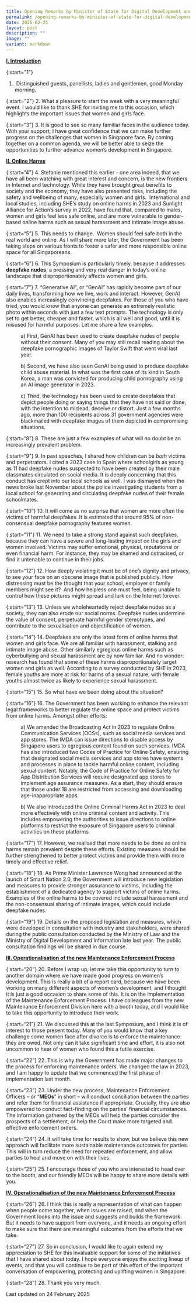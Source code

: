 ```yaml
---
title: Opening Remarks by Minister of State for Digital Development and Health
permalink: /opening-remarks-by-minister-of-state-for-digital-development-and-health/
date: 2025-02-25
layout: post
description: ""
image: ""
variant: markdown
---
```

<b><u>I. Introduction</u></b>

{:start="1"}
1. &nbsp;Distinguished guests, panellists, ladies and gentlemen, good Monday morning.&nbsp;

{:start="2"}
2. What a pleasure to start the week with a very meaningful event. I would like to thank SHE for inviting me to this occasion, which highlights the important issues that women and girls face.&nbsp;

{:start=“3”}
3.&nbsp;It is good to see so many familiar faces in the audience today. With your support, I have great confidence that we can make further progress on the challenges that women in Singapore face. By coming together on a common agenda, we will be better able to seize the opportunities to further advance women’s development in Singapore.&nbsp;

<b><u>II. Online Harms</u></b>

{:start=“4”}
4.&nbsp;Stefanie mentioned this earlier - one area indeed, that we have all been watching with great interest and concern, is the new frontiers in Internet and technology. While they have brought great benefits to society and the economy, they have also presented risks, including the safety and wellbeing of many, especially women and girls.&nbsp; International and local studies, including SHE’s study on online harms in 2023 and Sunlight Alliance for Action’s survey in 2022, have found that, compared to males, women and girls feel less safe online, and are more vulnerable to gender-based online harms such as sexual harassment and intimate image abuse.

{:start=“5”}
5.&nbsp;This needs to change.&nbsp; Women should feel safe both in the real world and online. As I will share more later, the Government has been taking steps on various fronts to foster a safer and more responsible online space for all Singaporeans.

{:start=“6”}
6.&nbsp;This Symposium is particularly timely, because it addresses <b>deepfake nudes</b>, a pressing and very real danger in today’s online landscape that disproportionately affects women and girls.

{:start=“7”}
7.&nbsp;“Generative AI”, or “GenAI” has rapidly become part of our daily lives, transforming how we live, work and interact. However, GenAI also enables increasingly convincing deepfakes. For those of you who have tried, you would know that anyone can generate an extremely realistic photo within seconds with just a few text prompts. The technology is only set to get better, cheaper and faster, which is all well and good, until it is misused for harmful purposes. Let me share a few examples.

<p style="margin-left: 40px">a) First, GenAI has been used to create deepfake nudes of people without their consent. Many of you may still recall reading about the deepfake pornographic images of Taylor Swift that went viral last year.</p>

<p style="margin-left: 40px">b) Second, we have also seen GenAI being used to produce deepfake child abuse material. In what was the first case of its kind in South Korea, a man was convicted for producing child pornography using an AI image generator in 2023.</p>

<p style="margin-left: 40px">c) Third, the technology has been used to create deepfakes that depict people doing or saying things that they have not said or done, with the intention to mislead, deceive or distort. Just a few months ago, more than 100 recipients across 31 government agencies were blackmailed with deepfake images of them depicted in compromising situations.</p>

{:start=“8”}
8.&nbsp;These are just a few examples of what will no doubt be an increasingly prevalent problem.&nbsp;

{:start=“9”}
9.&nbsp;In past speeches, I shared how children can be <i>both</i> victims and perpetrators. I cited a 2023 case in Spain where schoolgirls as young as 11 had deepfake nudes suspected to have been created by their male classmates circulated on social media. It is deeply concerning that this conduct has crept into our local schools as well. I was dismayed when the news broke last November about the police investigating students from a local school for generating and circulating deepfake nudes of their female schoolmates.&nbsp;

{:start=“10”}
10.&nbsp;It will come as no surprise that women are more often the victims of harmful deepfakes. It is estimated that around 95% of non-consensual deepfake pornography features women.

{:start=“11”}
11.&nbsp;We need to take a strong stand against such deepfakes, because they can have a severe and long-lasting impact on the girls and women involved. Victims may suffer emotional, physical, reputational or even financial harm. For instance, they may be shamed and ostracised, or find it untenable to continue in their jobs.&nbsp;

{:start=“12”}
12.&nbsp;How deeply violating it must be of one’s dignity and privacy, to see your face on an obscene image that is published publicly. How distressing must be the thought that your school, employer or family members might see it?&nbsp; And how helpless one must feel, being unable to control how these pictures might spread and lurk on the Internet forever.

{:start=“13”}
13.&nbsp;Unless we wholeheartedly reject deepfake nudes as a society, they can also erode our social norms. Deepfake nudes undermine the value of consent, perpetuate harmful gender stereotypes, and contribute to the sexualisation and objectification of women.&nbsp;

{:start=“14”}
14.&nbsp;Deepfakes are only the latest form of online harms that women and girls face. We are all familiar with harassment, stalking and intimate image abuse. Other similarly egregious online harms such as cyberbullying and sexual harassment are by now familiar. And no wonder: research has found that some of these harms disproportionately target women and girls as well. According to a survey conducted by SHE in 2023, female youths are more at risk for harms of a sexual nature, with female youths almost twice as likely to experience sexual harassment.&nbsp;

{:start=“15”}
15.&nbsp;So what have we been doing about the situation?

{:start=“16”}
16.&nbsp;The Government has been working to enhance the relevant legal frameworks to better regulate the online space and protect victims from online harms. Amongst other efforts:

<p style="margin-left: 40px">a) We amended the Broadcasting Act in 2023 to regulate Online Communication Services (OCSs), such as social media services and app stores. The IMDA can issue directions to disable access by Singapore users to egregious content found on such services. IMDA has also introduced two Codes of Practice for Online Safety, ensuring that designated social media services and app stores have systems and processes in place to tackle harmful online content, including sexual content. Notably, the Code of Practice for Online Safety for App Distribution Services will require designated app stores to implement age assurance measures. As a start, they should ensure that those under 18 are restricted from accessing and downloading age-inappropriate apps.</p>

<p style="margin-left: 40px">b) We also introduced the Online Criminal Harms Act in 2023 to deal more effectively with online criminal content and activity. This includes empowering the authorities to issue directions to online platforms to restrict the exposure of Singapore users to criminal activities on these platforms.</p>

{:start=“17”}
17.&nbsp;However, we realised that more needs to be done as online harms remain prevalent despite these efforts. Existing measures should be further strengthened to better protect victims and provide them with more timely and effective relief.

{:start=“18”}
18.&nbsp;As Prime Minister Lawrence Wong had announced at the launch of Smart Nation 2.0, the Government will introduce new legislation and measures to provide stronger assurance to victims, including the establishment of a dedicated agency to support victims of online harms. Examples of the online harms to be covered include sexual harassment and the non-consensual sharing of intimate images, which could include deepfake nudes.&nbsp;

{:start=“19”}
19.&nbsp;Details on the proposed legislation and measures, which were developed in consultation with industry and stakeholders, were shared during the public consultation conducted by the Ministry of Law and the Ministry of Digital Development and Information late last year. The public consultation findings will be shared in due course.

<b><u>III. Operationalisation of the new Maintenance Enforcement Process</u></b>

{:start=“20”}
20.&nbsp;Before I wrap up, let me take this opportunity to turn to another domain where we have made good progress on women’s development. This is really a bit of a report card, because we have been working on many different aspects of women’s development, and I thought it is just a good occasion to share some of this. It is on the implementation of the Maintenance Enforcement Process. I have colleagues from the new Maintenance Enforcement Division here with a booth today, and I would like to take this opportunity to introduce their work.&nbsp;

{:start=“21”}
21.&nbsp;We discussed this at the last Symposium, and I think it is of interest to those present today. Many of you would know that a key challenge some women face after divorce is to enforce the maintenance they are owed. Not only can it take significant time and effort, it is also not uncommon to hear of women who found this a futile exercise.&nbsp;

{:start=“22”}
22.&nbsp;This is why the Government has made major changes to the process for enforcing maintenance orders. We changed the law in 2023, and I am happy to update that we commenced the first phase of implementation last month.&nbsp;

{:start=“23”}
23.&nbsp;Under the new process, Maintenance Enforcement Officers – or “<b>MEOs</b>” in short – will conduct conciliation between the parties and refer them for financial assistance if appropriate. Crucially, they are also empowered to conduct fact-finding on the parties’ financial circumstances. The information gathered by the MEOs will help the parties consider the prospects of a settlement, or help the Court make more targeted and effective enforcement orders.

{:start=“24”}
24.&nbsp;It will take time for results to show, but we believe this new approach will facilitate more sustainable maintenance outcomes for parties. This will in turn reduce the need for repeated enforcement, and allow parties to heal and move on with their lives.

{:start=“25”}
25.&nbsp;I encourage those of you who are interested to head over to the booth, and our friendly MEOs will be happy to share more details with you.

<b><u>IV. Operationalisation of the new Maintenance Enforcement Process</u></b>

{:start=“26”}
26.&nbsp;I think this is really a representation of what can happen when people come together, when issues are raised, and when the Government looks into the issue and suggests and builds the framework. But it needs to have support from everyone, and it needs an ongoing effort to make sure that there are meaningful outcomes from the efforts that we take.

{:start=“27”}
27.&nbsp;So in conclusion, I would like to again extend my appreciation to SHE for this invaluable support for some of the initiatives that I have shared about today. I hope everyone enjoys the exciting lineup of events, and that you will continue to be part of this effort of the important conversation of empowering, protecting and uplifting women in Singapore.

{:start=“28”}
28.&nbsp;Thank you very much.


<p class="right-side-updated">Last updated on 24 February 2025</p>